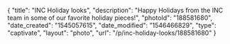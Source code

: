 {
    "title": "INC Holiday looks",
    "description": "Happy Holidays from the INC team in some of our favorite holiday pieces!",
    "photoId": "188581680",
    "date_created": "1545057615",
    "date_modified": "1546466829",
    "type": "captivate",
    "layout": "photo",
    "url": "\/p\/inc-holiday-looks\/188581680"
}